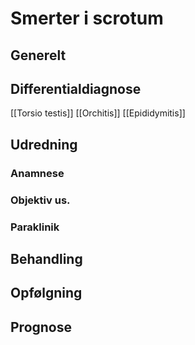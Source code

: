 # Smerter i scrotum
## Generelt


## Differentialdiagnose
[[Torsio testis]]
[[Orchitis]]
[[Epididymitis]]


## Udredning
### Anamnese

### Objektiv us.

### Paraklinik

## Behandling


## Opfølgning


## Prognose

<!-- #anki/deck/Medicine #anki/tag/med/Urology #anki/tag/med/GP -->

<!-- {BearID:EC659B6D-5DA3-4DDB-AFB3-FC0A8D5C19F4-19264-000023D182574F0C} -->

